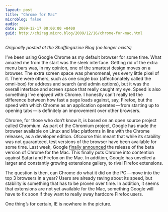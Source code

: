 ```yaml
---
layout: post
title: "Chrome for Mac"
microblog: false
audio: 
date: 2009-12-17 00:00:00 +0400
guid: http://chirag.micro.blog/2009/12/16/chrome-for-mac.html
---
```

<p><em>Originally posted at the Shufflegazine Blog (no longer exists)</em></p>
<p>I’ve been using Google Chrome as my default browser for some time. What amazed me from the start was the sleek interface. Getting rid of the extra menu bars was, in my opinion, one of the smartest design moves on a browser. The extra screen space was phenomenal, yes every little pixel of it. There were others, such as one single box (affectionately called the omni-box) for address and search (and admin options), but it was the overall interface and screen space that really caught my eye. Speed is also something I’ve enjoyed with Chrome. I honestly can’t really tell the difference between how fast a page loads against, say, Firefox, but the speed with which Chrome as an application operates — from starting up to opening tabs — is definitely an improvement over other browsers.</p>
<p>Chrome, for those who don’t know it, is based on an open source project called Chromium. As part of the Chromium project, Google has made the browser available on Linux and Mac platforms in line with the Chrome releases, as a developer edition. Ofcourse this meant that while its stability was not guaranteed, test versions of the browser have been available for some time. Last week, Google <a href="http://googlemac.blogspot.com/2009/12/google-chrome-for-mac-goes-beta.html" target="_blank">finally announced</a> the release of the beta version of Chrome for the Mac. This finally puts Chrome into contention against Safari and Firefox on the Mac. In addition, Google has unveiled a larger and constantly growing extensions gallery, to rival Firefox extensions.</p>
<p>The question is then, can Chrome do what it did on the PC — move into the top 3 browsers in a year? Users are already raving about its speed, but stability is something that has to be proven over time. In addition, it seems that extensions are not yet available for the Mac, something Google will have to fix soon if they want to really sway hardcore Firefox users.</p>
<p>One thing’s for certain, IE is nowhere in the picture.</p>
